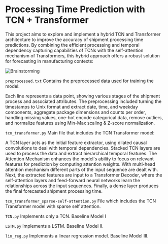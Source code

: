 # Processing Time Prediction with TCN + Transformer

This project aims to explore and implement a hybrid TCN and Transformer architecture to improve the accuracy of shipment processing time predictions. By combining the efficient processing and temporal dependency capturing capabilities of TCNs with the self-attention mechanism of Transformers, this hybrid approach offers a robust solution for forecasting in manufacturing contexts:

![Brainstorming](https://github.com/KatharinaTrinley/Prediction-model-TCN-Transformer/assets/152901977/9e712f20-9827-4937-ba4e-633864136b50)


`preprocessed.txt` Contains the preprocessed data used for training the model:

Each line represents a data point, showing various stages of the shipment process and associated attributes. The preprocessing included turning the timestamps to Unix format and extract date, time, and weekday components, aggregate package dimensions and counts per order, handling missing values, one-hot encode categorical data, remove outliers, and normalize features using Min-Max scaling & Z-score normalization.

`tcn_transformer.py` Main file that includes the TCN Transformer model:

A TCN layer acts as the initial feature extractor, using dilated causal convolutions to deal with temporal dependencies. 
Stacked TCN layers are used to process the data and extract hierarchical temporal features. 
The Attention Mechanism enhances the model's ability to focus on relevant features for prediction by computing attention weights.
With multi-head attention mechanism different parts of the input sequence are dealt with. 
Next, the extracted features are input to a Transformer Decoder, where the self-attention layers and feed-forward neural networks learn the relationships across the input sequences. 
Finally, a dense layer produces the final forecasted shipment processing time.

`tcn_transformer_sparse-self-attention.py` File which includes the TCN Transformer model with sparse self attention.

`TCN.py` Implements only a TCN. Baseline Model I

`LSTM.py` Implements a LSTM. Baseline Model II.

`lin_reg.py` Implements a linear regression model. Baseline Model III.


